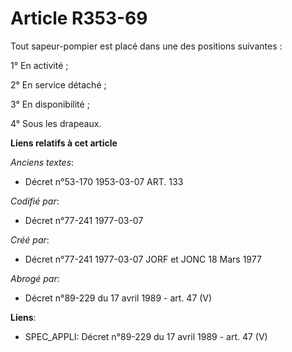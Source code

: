 # Article R353-69

Tout sapeur-pompier est placé dans une des positions suivantes   : 

1° En activité ; 

2° En service détaché ; 

3° En disponibilité ; 

4° Sous les drapeaux.

**Liens relatifs à cet article**

_Anciens textes_:

  - Décret n°53-170 1953-03-07 ART. 133

_Codifié par_:

  - Décret n°77-241 1977-03-07

_Créé par_:

  - Décret n°77-241 1977-03-07 JORF et JONC 18 Mars 1977

_Abrogé par_:

  - Décret n°89-229 du 17 avril 1989 - art. 47 (V)

**Liens**:

  - SPEC_APPLI: Décret n°89-229 du 17 avril 1989 - art. 47 (V)
